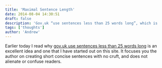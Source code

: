 ```yaml
---
title: 'Maximal Sentence Length'
date: 2014-08-04 14:30:51
draft: false
description: 'Gov.uk “use sentences less than 25 words long”, which is an excellent idea and one that I have started using on this site.'
tags: ['thoughts']
author: 'Andrew'
---
```


Earlier today I read why [gov.uk use sentences less than 25 words long](https://insidegovuk.blog.gov.uk/2014/08/04/sentence-length-why-25-words-is-our-limit/) is an excellent idea and one that I have started out on this site. It focuses you the author on creating short concise sentences with no cruft, and does not alienate or confuse readers.
